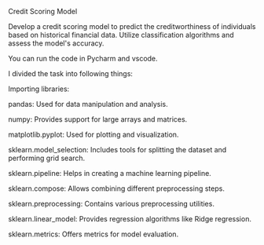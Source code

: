 Credit Scoring Model

Develop a credit scoring model to predict the
creditworthiness of individuals based on historical
financial data. Utilize classification algorithms and
assess the model's accuracy. 

You can run the code in Pycharm and vscode.

I divided the task into following things:

Importing libraries:

pandas: Used for data manipulation and analysis.

numpy: Provides support for large arrays and matrices.

matplotlib.pyplot: Used for plotting and visualization.

sklearn.model_selection: Includes tools for splitting the dataset and performing grid search.

sklearn.pipeline: Helps in creating a machine learning pipeline.

sklearn.compose: Allows combining different preprocessing steps.

sklearn.preprocessing: Contains various preprocessing utilities.

sklearn.linear_model: Provides regression algorithms like Ridge regression.

sklearn.metrics: Offers metrics for model evaluation.
